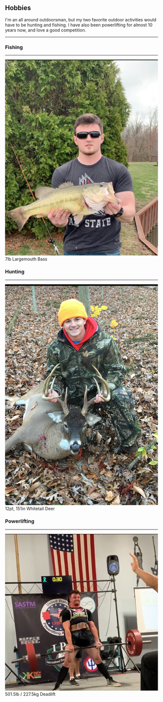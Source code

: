 ## Hobbies

I'm an all around outdoorsman, but my two favorite outdoor activities would have to be hunting and fishing. I have also been powerlifting for almost 10 years now, and love a good competition. 

___

### Fishing
___
![](images/hobbies_fish.PNG)
7lb Largemouth Bass


### Hunting
___
![](images/hobbies_deer.PNG)
12pt, 151in Whitetail Deer


### Powerlifting
___
![](images/hobbies_lift.PNG)
501.5lb / 227.5kg Deadlift


